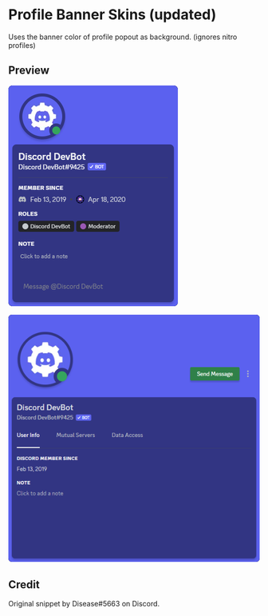 # Profile Banner Skins (updated)
Uses the banner color of profile popout as background. (ignores nitro profiles)

## Preview
![Screenshot Small Profile Popout](./small.png)

![Screenshot Large Profile Popout](./large.png)

## Credit
Original snippet by Disease#5663 on Discord.
